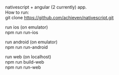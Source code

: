 nativescript + angular (2 currently) app.    
How to run:    
git clone https://github.com/achieven/nativescript.git    

run ios (on emulator)    
npm run run-ios    

run android (on emulator)    
npm run run-android    

run web (on localhost)    
npm run build-web    
npm run run-web
